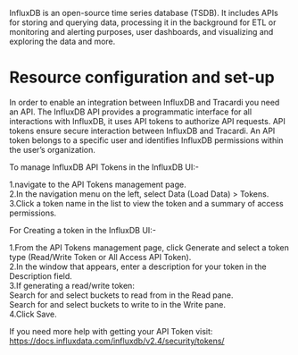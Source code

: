 InfluxDB is an open-source time series database (TSDB). It includes APIs for storing and querying data, processing it in
the background for ETL or monitoring and alerting purposes, user dashboards, and visualizing and exploring the data and
more.

# Resource configuration and set-up

In order to enable an integration between InfluxDB and Tracardi you need an API. The InfluxDB API provides a programmatic 
interface for all interactions with InfluxDB, it uses API tokens to authorize API requests. API tokens ensure secure 
interaction between InfluxDB and Tracardi. An API token belongs to a specific user and identifies InfluxDB permissions 
within the user’s organization.

To manage InfluxDB API Tokens in the InfluxDB UI:-

1.navigate to the API Tokens management page.<br>
2.In the navigation menu on the left, select Data (Load Data) > Tokens.<br>
3.Click a token name in the list to view the token and a summary of access permissions.

For Creating a token in the InfluxDB UI:-

1.From the API Tokens management page, click  Generate and select a token type (Read/Write Token or All Access API Token).<br>
2.In the window that appears, enter a description for your token in the Description field.<br>
3.If generating a read/write token:<br>
  Search for and select buckets to read from in the Read pane.<br>
  Search for and select buckets to write to in the Write pane.<br>
4.Click Save.

If you need more help with getting your API Token visit: https://docs.influxdata.com/influxdb/v2.4/security/tokens/
